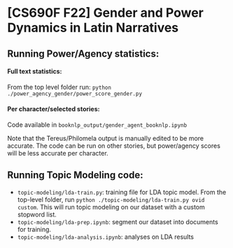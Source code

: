 # [CS690F F22] Gender and Power Dynamics in Latin Narratives



## Running Power/Agency statistics:
#### Full text statistics:
From the top level folder run: `python ./power_agency_gender/power_score_gender.py`

#### Per character/selected stories:
Code available in `booknlp_output/gender_agent_booknlp.ipynb`

Note that the Tereus/Philomela output is manually edited to be more accurate. The code can be run on other stories, but power/agency scores will be less accurate per character.

## Running Topic Modeling code: 
- `topic-modeling/lda-train.py`: training file for LDA topic model. From the top-level folder, run `python ./topic-modeling/lda-train.py ovid custom`. This will run topic modeling on our dataset with a custom stopword list. 
- `topic-modeling/lda-prep.ipynb`: segment our dataset into documents for training. 
- `topic-modeling/lda-analysis.ipynb`: analyses on LDA results
